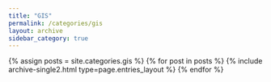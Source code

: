 ```yaml
---
title: "GIS"
permalink: /categories/gis
layout: archive
sidebar_category: true
---
```


{% assign posts = site.categories.gis %}
{% for post in posts %} {% include archive-single2.html type=page.entries_layout %} {% endfor %}